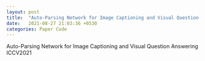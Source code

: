 ```yaml
---
layout: post
title:  "Auto-Parsing Network for Image Captioning and Visual Question Answering"
date:   2021-08-27 21:03:36 +0530
categories: Paper Code
---
```


Auto-Parsing Network for Image Captioning and Visual Question Answering
ICCV2021
